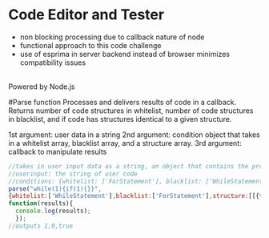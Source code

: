 <h1>Code Editor and Tester</h1>
<ul>
  <li>non blocking processing due to callback nature of node</li>
  <li>functional approach to this code challenge</li>
  <li>use of esprima in server backend instead of browser minimizes compatibility issues</li>
</ul>
<br>Powered by Node.js

#Parse function
Processes and delivers results of code in a callback. Returns number of code structures in whitelist,
number of code structures in blacklist, and if code has structures identical to a given structure.

1st argument: user data in a string
2nd argument: condition object that takes in a whitelist array, blacklist array, and a structure array.
3rd argument: callback to manipulate results

``` js
//takes in user input data as a string, an object that contains the properties, and a callback
//userinput: the string of user code
//conditions: {whitelist: ['ForStatement'], blacklist: ['WhileStatement'], structure:[[{type:'WhileStatement', level:1}]]
parse("while(1){if(1){}}",
{whitelist:['WhileStatement'],blacklist:['ForStatement'],structure:[[{type:'WhileStatement', level:1}]]},
function(results){
  console.log(results);
  });
//outputs 1,0,true
```
